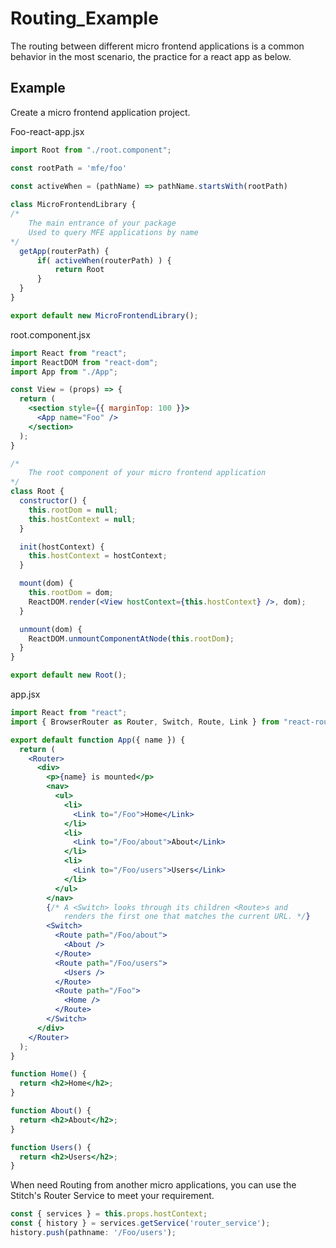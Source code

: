 # Routing_Example
The routing between different micro frontend applications is a common behavior in the most scenario, the practice for a react app as below.

## Example
Create a micro frontend application project.

Foo-react-app.jsx
```jsx
import Root from "./root.component";

const rootPath = 'mfe/foo'
 
const activeWhen = (pathName) => pathName.startsWith(rootPath)

class MicroFrontendLibrary {
/*
    The main entrance of your package
    Used to query MFE applications by name
*/
  getApp(routerPath) {
      if( activeWhen(routerPath) ) {
          return Root
      }
  }
}

export default new MicroFrontendLibrary();
```

root.component.jsx
```jsx
import React from "react";
import ReactDOM from "react-dom";
import App from "./App";

const View = (props) => {
  return (
    <section style={{ marginTop: 100 }}>
      <App name="Foo" />
    </section>
  );
}

/*
    The root component of your micro frontend application
*/
class Root {
  constructor() {
    this.rootDom = null;
    this.hostContext = null;
  }

  init(hostContext) {
    this.hostContext = hostContext;
  }

  mount(dom) {
    this.rootDom = dom;
    ReactDOM.render(<View hostContext={this.hostContext} />, dom);
  }

  unmount(dom) {
    ReactDOM.unmountComponentAtNode(this.rootDom);
  }
}

export default new Root();
```

app.jsx
```jsx
import React from "react";
import { BrowserRouter as Router, Switch, Route, Link } from "react-router-dom";

export default function App({ name }) {
  return (
    <Router>
      <div>
        <p>{name} is mounted</p>
        <nav>
          <ul>
            <li>
              <Link to="/Foo">Home</Link>
            </li>
            <li>
              <Link to="/Foo/about">About</Link>
            </li>
            <li>
              <Link to="/Foo/users">Users</Link>
            </li>
          </ul>
        </nav>
        {/* A <Switch> looks through its children <Route>s and
            renders the first one that matches the current URL. */}
        <Switch>
          <Route path="/Foo/about">
            <About />
          </Route>
          <Route path="/Foo/users">
            <Users />
          </Route>
          <Route path="/Foo">
            <Home />
          </Route>
        </Switch>
      </div>
    </Router>
  );
}

function Home() {
  return <h2>Home</h2>;
}

function About() {
  return <h2>About</h2>;
}

function Users() {
  return <h2>Users</h2>;
}
```
When need Routing from another micro applications, you can use the Stitch's Router Service to meet your requirement.
```js
const { services } = this.props.hostContext;
const { history } = services.getService('router_service');
history.push(pathname: '/Foo/users');
```